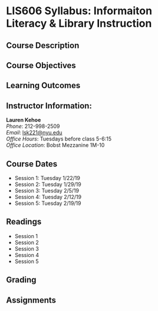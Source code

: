 # **LIS606 Syllabus:** Informaiton Literacy & Library Instruction    
## Course Description  
## Course Objectives
## Learning Outcomes
## Instructor Information:
**Lauren Kehoe**  
*Phone*: 212-998-2509  
*Email*: lsk221@nyu.edu  
*Office Hours*: Tuesdays before class 5-6:15  
*Office Location*: Bobst Mezzanine 1M-10
## Course Dates  
- Session 1: Tuesday 1/22/19
- Session 2: Tuesday 1/29/19
- Session 3: Tuesday 2/5/19
- Session 4: Tuesday 2/12/19
- Session 5: Tuesday 2/19/19
## Readings
-  Session 1 
-  Session 2
-  Session 3
-  Session 4
-  Session 5
## Grading
## Assignments
